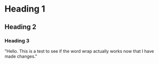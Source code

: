 # Heading 1 

## Heading 2

### Heading 3

"Hello. This is a test to see if the word wrap actually works now that I have made changes."